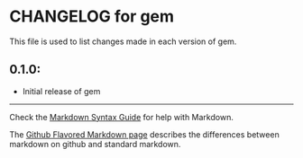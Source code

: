 # CHANGELOG for gem

This file is used to list changes made in each version of gem.

## 0.1.0:

* Initial release of gem

- - -
Check the [Markdown Syntax Guide](http://daringfireball.net/projects/markdown/syntax) for help with Markdown.

The [Github Flavored Markdown page](http://github.github.com/github-flavored-markdown/) describes the differences between markdown on github and standard markdown.
